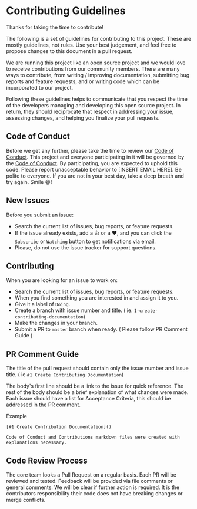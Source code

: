 # Contributing Guidelines

Thanks for taking the time to contribute!

The following is a set of guidelines for contributing to this project. These are mostly guidelines, not rules. Use your best judgement, and feel free to propose changes to this document in a pull request.

We are running this project like an open source project and we would love to receive contributions from our community members. There are many ways to contribute, from writing / improving documentation, submitting bug reports and feature requests, and or writing code which can be incorporated to our project.

Following these guidelines helps to communicate that you respect the time of the developers managing and developing this open source project. In return, they should reciprocate that respect in addressing your issue, assessing changes, and helping you finalize your pull requests.

## Code of Conduct

Before we get any further, please take the time to review our [Code of Conduct](LINK_HERE). This project and everyone participating in it will be governed by the [Code of Conduct](LINK_HERE). By participating, you are expected to uphold this code. Please report unacceptable behavior to [INSERT EMAIL HERE]. Be polite to everyone. If you are not in your best day, take a deep breath and try again. Smile 😄!

## New Issues

Before you submit an issue:

- Search the current list of issues, bug reports, or feature requests.
- If the issue already exists, add a 👍 or a ❤️, and you can click the `Subscribe` or `Watching` button to get notifications via email.
- Please, do not use the issue tracker for support questions.

## Contributing

When you are looking for an issue to work on:

- Search the current list of issues, bug reports, or feature requests.
- When you find something you are interested in and assign it to you.
- Give it a label of `Doing`.
- Create a branch with issue number and title. ( ie. `1-create-contributing-documentation`)
- Make the changes in your branch.
- Submit a PR to `master` branch when ready. ( Please follow PR Comment Guide )

## PR Comment Guide

The title of the pull request should contain only the issue number and issue title. ( ie `#1 Create Contributing Documentation`)

The body's first line should be a link to the issue for quick reference. The rest of the body should be a brief explanation of what changes were made. Each issue should have a list for Acceptance Criteria, this should be addressed in the PR comment.

Example

```MD
[#1 Create Contribution Documentation]()

Code of Conduct and Contributions markdown files were created with explanations necessary.
```

## Code Review Process

The core team looks a Pull Request on a regular basis. Each PR will be reviewed and tested. Feedback will be provided via file comments or general comments. We will be clear if further action is required. It is the contributors responsibility their code does not have breaking changes or merge conflicts.
